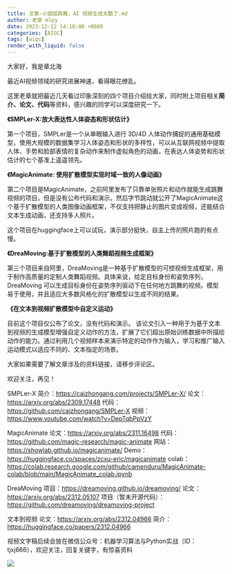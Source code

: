 ```yaml
---
title: 文案-小姐姐跳舞，AI 视频生成太酷了.md
author: 老章 mlpy
date: 2023-12-12 14:10:00 +0800
categories: [AIGC]
tags: [aigc]
render_with_liquid: false
---
```


大家好，我是章北海

最近AI视频领域的研究进展神速，看得眼花缭乱。

这里老章就把最近几天看过印象深刻的四个项目介绍给大家，同时附上项目相关**简介、论文、代码**等资料，感兴趣的同学可以深度研究一下。

**《SMPLer-X:放大表达性人体姿态和形状估计》**

第一个项目，SMPLer是一个从单眼输入进行 3D/4D 人体动作捕捉的通用基础模型，使用大规模的数据集学习人体姿态和形状的多样性，可以从互联网视频中提取人体、手势和脸部表情的复杂动作来制作虚拟角色的动画，在表达人体姿势和形状估计的七个基准上遥遥领先。

**《MagicAnimate: 使用扩散模型实现时域一致的人像动画》**

第二个项目是MagicAnimate，之前阿里发布了只靠单张照片和动作就能生成跳舞视频的项目，但是没有公布代码和演示。然后字节跳动就公开了MagicAnimate这个基于扩散模型的人类图像动画框架，不仅支持把静止的图片变成视频，还能结合文本生成动画，还支持多人照片。

这个项目在huggingface上可以试玩，演示部分挺快，自主上传的照片跑的有点慢。

**《DreaMoving:基于扩散模型的人类舞蹈视频生成框架》**

第三个项目来自阿里，DreaMoving是一种基于扩散模型的可控视频生成框架，用于制作高质量的定制人类舞蹈视频。具体来说，给定目标身份和姿势序列，DreaMoving 可以生成目标身份在姿势序列驱动下在任何地方跳舞的视频。模型易于使用，并且适应大多数风格化的扩散模型以生成不同的结果。

**《在文本到视频扩散模型中自定义运动》**

目前这个项目仅公布了论文，没有代码和演示。 该论文引入一种用于为基于文本到视频的生成模型增强自定义动作的方法，扩展了它们超出原始训练数据中所描绘动作的能力。通过利用几个视频样本来演示特定的动作作为输入，学习和推广输入运动模式以适应不同的、文本指定的场景。

大家如果需要了解文章涉及的资料链接，请移步评论区。

欢迎关注，再见！





SMPLer-X
简介：https://caizhongang.com/projects/SMPLer-X/
论文：https://arxiv.org/abs/2309.17448
代码：https://github.com/caizhongang/SMPLer-X
视频：https://www.youtube.com/watch?v=DepTqbPpVzY

MagicAnimate
论文：https://arxiv.org/abs/2311.16498
代码：https://github.com/magic-research/magic-animate
网站：https://showlab.github.io/magicanimate/
Demo：https://huggingface.co/spaces/zcxu-eric/magicanimate
colab：https://colab.research.google.com/github/camenduru/MagicAnimate-colab/blob/main/MagicAnimate_colab.ipynb

DreaMoving
项目：https://dreamoving.github.io/dreamoving/
论文：https://arxiv.org/abs/2312.05107
项目（暂未开源代码）：https://github.com/dreamoving/dreamoving-project

文本到视频
论文：https://arxiv.org/abs/2312.04966
简介：https://huggingface.co/papers/2312.04966



视频文字稿后续会放在微信公众号：机器学习算法与Python实战（ID：tjxj666），欢迎关注，回复关键字，有惊喜资料

![](https://my-wechat.oss-cn-beijing.aliyuncs.com/WX20230912-203916.png)
